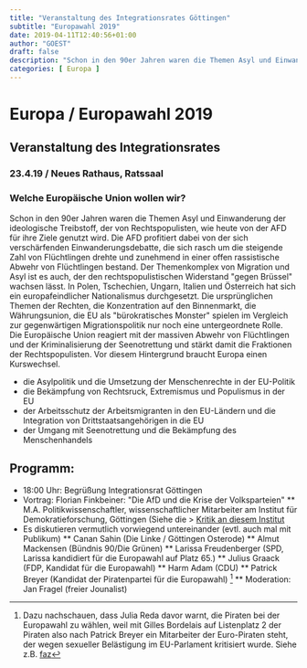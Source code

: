 ```yaml
---
title: "Veranstaltung des Integrationsrates Göttingen"
subtitle: "Europawahl 2019"
date: 2019-04-11T12:40:56+01:00
author: "GOEST"
draft: false
description: "Schon in den 90er Jahren waren die Themen Asyl und Einwanderung der ideologische Treibstoff, der von Rechtspopulisten, wie heute von der AFD für ihre Ziele genutzt wird. Die AFD profitiert dabei von der sich verschärfenden Einwanderungsdebatte, die sich rasch um die steigende Zahl von Flüchtlingen drehte und zunehmend in einer offen rassistische Abwehr von Flüchtlingen bestand. Der Themenkomplex von Migration und Asyl ist es auch, der den rechtspopulistischen Widerstand ''gegen Brüssel'' wachsen lässt."
categories: [ Europa ]
---
```


# Europa / Europawahl 2019

## Veranstaltung des Integrationsrates 

### 23.4.19 / Neues Rathaus, Ratssaal

### Welche Europäische Union wollen wir?

Schon in den 90er Jahren waren die Themen Asyl und Einwanderung der ideologische Treibstoff, der von Rechtspopulisten, wie heute von der AFD für ihre Ziele genutzt wird. Die AFD profitiert dabei von der sich verschärfenden Einwanderungsdebatte, die sich rasch um die steigende Zahl von Flüchtlingen drehte und zunehmend in einer offen rassistische Abwehr von Flüchtlingen bestand. Der Themenkomplex von Migration und Asyl ist es auch, der den rechtspopulistischen Widerstand "gegen Brüssel" wachsen lässt. In Polen, Tschechien, Ungarn, Italien und Österreich hat sich ein europafeindlicher Nationalismus durchgesetzt. Die ursprünglichen Themen der Rechten, die Konzentration auf den Binnenmarkt, die Währungsunion, die EU als "bürokratisches Monster" spielen im Vergleich zur gegenwärtigen Migrationspolitik nur noch eine untergeordnete Rolle. Die Europäische Union reagiert mit der massiven Abwehr von Flüchtlingen und der Kriminalisierung der Seenotrettung und stärkt damit die Fraktionen der Rechtspopulisten. Vor diesem Hintergrund braucht Europa einen Kurswechsel.

* die Asylpolitik und die Umsetzung der Menschenrechte in der EU-Politik 
* die Bekämpfung von Rechtsruck, Extremismus und Populismus in der EU 
* der Arbeitsschutz der Arbeitsmigranten in den EU-Ländern und die Integration von Drittstaatsangehörigen in die EU 
* der Umgang mit Seenotrettung und die Bekämpfung des Menschenhandels

## Programm: 

* 18:00 Uhr: Begrüßung Integrationsrat Göttingen 
* Vortrag: Florian Finkbeiner: "Die AfD und die Krise der Volksparteien" 
** M.A. Politikwissenschaftler, wissenschaftlicher Mitarbeiter am Institut für Demokratieforschung, Göttingen (Siehe die >
[Kritik an diesem Institut](https://goest.de/verfassungsschutz.htm#schredder)
* Es diskutieren vermutlich vorwiegend untereinander (evtl. auch mal mit Publikum)
** Canan Sahin (Die Linke / Göttingen Osterode)
** Almut Mackensen (Bündnis 90/Die Grünen)
** Larissa Freudenberger (SPD, Larissa kandidiert für die Europawahl auf Platz 65.)
** Julius Graack (FDP, Kandidat für die Europawahl)
** Harm Adam (CDU)
** Patrick Breyer (Kandidat der Piratenpartei für die Europawahl) [^1]
** Moderation: Jan Fragel (freier Jounalist)

[^1]: Dazu nachschauen, dass Julia Reda davor warnt, die Piraten bei der Europawahl zu wählen, weil mit Gilles Bordelais auf Listenplatz 2 der Piraten also nach Patrick Breyer ein Mitarbeiter der Euro-Piraten steht, der wegen sexueller Belästigung im EU-Parlament kritisiert wurde. Siehe z.B. [faz](https://www.faz.net/aktuell/politik/ausland/julia-reda-im-gespraech-ueber-sexismus-im-europaparlament-16126169.html)

